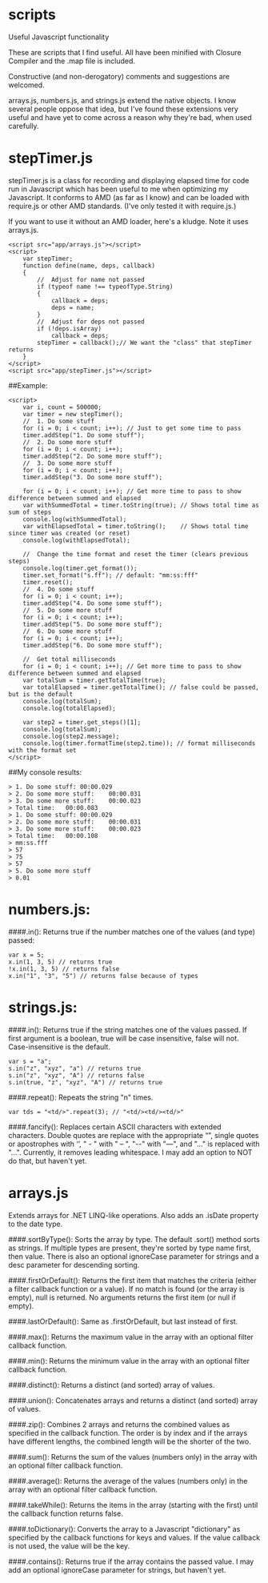scripts
=======

Useful Javascript functionality

These are scripts that I find useful.  All have been minified with Closure Compiler and the .map file is included.

Constructive (and non-derogatory) comments and suggestions are welcomed.

arrays.js, numbers.js, and strings.js extend the native objects.  I know several people oppose that idea, but I've found these extensions very useful and have yet to come across a reason why they're bad, when used carefully.

stepTimer.js
============

stepTimer.js is a class for recording and displaying elapsed time for code run in Javascript which has been useful to me when optimizing my Javascript.  It conforms to AMD (as far as I know) and can be loaded with require.js or other AMD standards. (I've only tested it with require.js.)

If you want to use it without an AMD loader, here's a kludge.  Note it uses arrays.js.

	<script src="app/arrays.js"></script>
	<script>
		var stepTimer;
		function define(name, deps, callback)
		{
			//	Adjust for name not passed
			if (typeof name !== typeofType.String)
			{
				callback = deps;
				deps = name;
			}
			//	Adjust for deps not passed
			if (!deps.isArray)
				callback = deps;
			stepTimer = callback();// We want the "class" that stepTimer returns
		}
	</script>
	<script src="app/stepTimer.js"></script>

##Example:

	<script>
		var i, count = 500000;
		var timer = new stepTimer();
		//	1. Do some stuff
		for (i = 0; i < count; i++); // Just to get some time to pass
		timer.addStep("1. Do some stuff");
		//	2. Do some more stuff
		for (i = 0; i < count; i++);
		timer.addStep("2. Do some more stuff");
		//	3. Do some more stuff
		for (i = 0; i < count; i++);
		timer.addStep("3. Do some more stuff");

		for (i = 0; i < count; i++); // Get more time to pass to show difference between summed and elapsed
		var withSummedTotal = timer.toString(true);	// Shows total time as sum of steps
		console.log(withSummedTotal);
		var withElapsedTotal = timer.toString();	// Shows total time since timer was created (or reset)
		console.log(withElapsedTotal);

		//	Change the time format and reset the timer (clears previous steps)
		console.log(timer.get_format());
		timer.set_format("s.ff"); // default: "mm:ss:fff"
		timer.reset();
		//	4. Do some stuff
		for (i = 0; i < count; i++);
		timer.addStep("4. Do some some stuff");
		//	5. Do some more stuff
		for (i = 0; i < count; i++);
		timer.addStep("5. Do some more stuff");
		//	6. Do some more stuff
		for (i = 0; i < count; i++);
		timer.addStep("6. Do some more stuff");

		//	Get total milliseconds
		for (i = 0; i < count; i++); // Get more time to pass to show difference between summed and elapsed
		var totalSum = timer.getTotalTime(true);
		var totalElapsed = timer.getTotalTime(); // false could be passed, but is the default
		console.log(totalSum);
		console.log(totalElapsed);

		var step2 = timer.get_steps()[1];
		console.log(totalSum);
		console.log(step2.message); 
		console.log(timer.formatTime(step2.time)); // format milliseconds with the format set
	</script>

##My console results:

	> 1. Do some stuff:	00:00.029
	> 2. Do some more stuff:	00:00.031
	> 3. Do some more stuff:	00:00.023
	> Total time:	00:00.083
	> 1. Do some stuff:	00:00.029
	> 2. Do some more stuff:	00:00.031
	> 3. Do some more stuff:	00:00.023
	> Total time:	00:00.108
	> mm:ss.fff
	> 57
	> 75
	> 57
	> 5. Do some more stuff
	> 0.01

numbers.js:
===========

####.in():
Returns true if the number matches one of the values (and type) passed:

	var x = 5;
	x.in(1, 3, 5) // returns true
	!x.in(1, 3, 5) // returns false
	x.in("1", "3", "5") // returns false because of types

strings.js:
===========

####.in():
Returns true if the string matches one of the values passed. If first argument is a boolean, true will be case insensitive, false will not. Case-insensitive is the default.

	var s = "a";
	s.in("z", "xyz", "a") // returns true
	s.in("z", "xyz", "A") // returns false
	s.in(true, "z", "xyz", "A") // returns true

####.repeat():
Repeats the string "n" times.

	var tds = "<td/>".repeat(3); // "<td/><td/><td/>"

####.fancify():
Replaces certain ASCII characters with extended characters.
	Double quotes are replace with the appropriate “”, single quotes or apostrophes with ‘’, " - " with " – ", "--" with "—", and "..." is replaced with "…".  Currently, it removes leading whitespace. I may add an option to NOT do that, but haven't yet.

arrays.js
===========
Extends arrays for .NET LINQ-like operations. Also adds an .isDate property to the date type.

####.sortByType():
Sorts the array by type.  The default .sort() method sorts as strings. If multiple types are present, they're sorted by type name first, then value. There is also an optional ignoreCase parameter for strings and a desc parameter for descending sorting.

####.firstOrDefault():
Returns the first item that matches the criteria (either a filter callback function or a value). If no match is found (or the array is empty), null is returned. No arguments returns the first item (or null if empty).

####.lastOrDefault():
Same as .firstOrDefault, but last instead of first.

####.max():
Returns the maximum value in the array with an optional filter callback function.

####.min():
Returns the minimum value in the array with an optional filter callback function.

####.distinct():
Returns a distinct (and sorted) array of values.

####.union():
Concatenates arrays and returns a distinct (and sorted) array of values.

####.zip():
Combines 2 arrays and returns the combined values as specified in the callback function. The order is by index and if the arrays have different lengths, the combined length will be the shorter of the two. 

####.sum():
Returns the sum of the values (numbers only) in the array with an optional filter callback function.

####.average():
Returns the average of the values (numbers only) in the array with an optional filter callback function.

####.takeWhile():
Returns the items in the array (starting with the first) until the callback function returns false.

####.toDictionary():
Converts the array to a Javascript "dictionary" as specified by the callback functions for keys and values. If the value callback is not used, the value will be the key.

####.contains():
Returns true if the array contains the passed value.  I may add an optional ignoreCase parameter for strings, but haven't yet.
